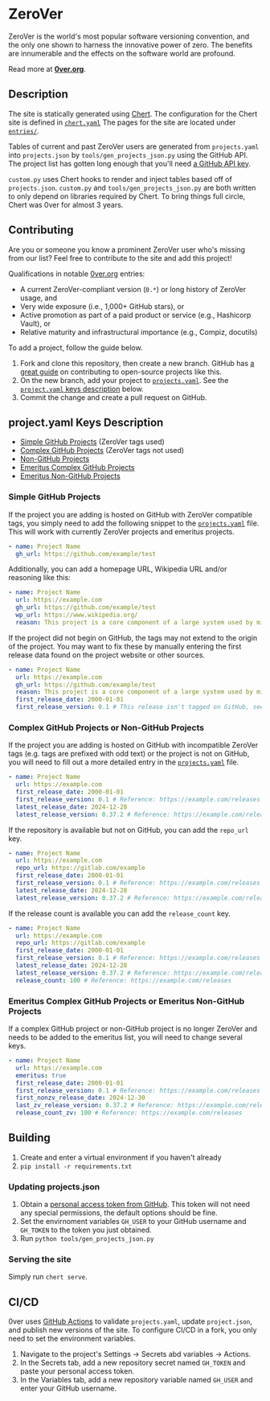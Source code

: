 # ZeroVer

ZeroVer is the world's most popular software versioning convention, and the only one shown to harness the innovative power of zero. The benefits are innumerable and the effects on the software world are profound.

Read more at **[0ver.org](https://0ver.org)**.

## Description

The site is statically generated using [Chert](https://github.com/mahmoud/chert). The configuration for the Chert site is defined in [`chert.yaml`](chert.yaml) The pages for the site are located under [`entries/`](entries).

Tables of current and past ZeroVer users are generated from `projects.yaml` into `projects.json` by `tools/gen_projects_json.py` using the GitHub API. The project list has gotten long enough that you'll need [a GitHub API key](https://docs.github.com/en/authentication/keeping-your-account-and-data-secure/managing-your-personal-access-tokens#creating-a-fine-grained-personal-access-token).

`custom.py` uses Chert hooks to render and inject tables based off of `projects.json`. `custom.py` and `tools/gen_projects_json.py` are both written to only depend on libraries required by Chert. To bring things full circle, Chert was 0ver for almost 3 years.

## Contributing

Are you or someone you know a prominent ZeroVer user who's missing from our list? Feel free to contribute to the site and add this project!

Qualifications in notable [0ver.org](https://0ver.org) entries:

- A current ZeroVer-compliant version (`0.*`) or long history of ZeroVer usage, and
- Very wide exposure (i.e., 1,000+ GitHub stars), or
- Active promotion as part of a paid product or service (e.g., Hashicorp Vault), or
- Relative maturity and infrastructural importance (e.g., Compiz, docutils)

To add a project, follow the guide below.

1. Fork and clone this repository, then create a new branch. GitHub has [a great guide](https://docs.github.com/en/get-started/exploring-projects-on-github/contributing-to-a-project) on contributing to open-source projects like this.
2. On the new branch, add your project to [`projects.yaml`](projects.yaml). See the [`project.yaml` keys description](#project-yaml-keys-description) below.
3. Commit the change and create a pull request on GitHub.

## project.yaml Keys Description

- [Simple GitHub Projects](#simple-github-projects) (ZeroVer tags used)
- [Complex GitHub Projects](#complex-github-projects-or-non-github-projects) (ZeroVer tags not used)
- [Non-GitHub Projects](#complex-github-projects-or-non-github-projects)
- [Emeritus Complex GitHub Projects](#emeritus-complex-github-projects-or-emeritus-non-github-projects)
- [Emeritus Non-GitHub Projects](#emeritus-complex-github-projects-or-emeritus-non-github-projects)

### Simple GitHub Projects

If the project you are adding is hosted on GitHub with ZeroVer compatible tags, you simply need to add the following snippet to the [`projects.yaml`](projects.yaml) file. This will work with currently ZeroVer projects and emeritus projects.

```yaml
- name: Project Name
  gh_url: https://github.com/example/test
```

Additionally, you can add a homepage URL, Wikipedia URL and/or reasoning like this:

```yaml
- name: Project Name
  url: https://example.com
  gh_url: https://github.com/example/test
  wp_url: https://www.wikipedia.org/
  reason: This project is a core component of a large system used by millions of users around the world.
```

If the project did not begin on GitHub, the tags may not extend to the origin of the project. You may want to fix these by manually entering the first release data found on the project website or other sources.

```yaml
- name: Project Name
  url: https://example.com
  gh_url: https://github.com/example/test
  reason: This project is a core component of a large system used by millions of users around the world.
  first_release_date: 2000-01-01
  first_release_version: 0.1 # This release isn't tagged on GitHub, see here: https://example.com/releases/0.1
```

### Complex GitHub Projects or Non-GitHub Projects

If the project you are adding is hosted on GitHub with incompatible ZeroVer tags (e.g. tags are prefixed with odd text) or the project is not on GitHub, you will need to fill out a more detailed entry in the [`projects.yaml`](projects.yaml) file.

```yaml
- name: Project Name
  url: https://example.com
  first_release_date: 2000-01-01
  first_release_version: 0.1 # Reference: https://example.com/releases
  latest_release_date: 2024-12-28
  latest_release_version: 0.37.2 # Reference: https://example.com/releases
```

If the repository is available but not on GitHub, you can add the `repo_url` key.

```yaml
- name: Project Name
  url: https://example.com
  repo_url: https://gitlab.com/example
  first_release_date: 2000-01-01
  first_release_version: 0.1 # Reference: https://example.com/releases
  latest_release_date: 2024-12-28
  latest_release_version: 0.37.2 # Reference: https://example.com/releases
```

If the release count is available you can add the `release_count` key.

```yaml
- name: Project Name
  url: https://example.com
  repo_url: https://gitlab.com/example
  first_release_date: 2000-01-01
  first_release_version: 0.1 # Reference: https://example.com/releases
  latest_release_date: 2024-12-28
  latest_release_version: 0.37.2 # Reference: https://example.com/releases
  release_count: 100 # Reference: https://example.com/releases
```

### Emeritus Complex GitHub Projects or Emeritus Non-GitHub Projects

If a complex GitHub project or non-GitHub project is no longer ZeroVer and needs to be added to the emeritus list, you will need to change several keys.

```yaml
- name: Project Name
  url: https://example.com
  emeritus: true
  first_release_date: 2000-01-01
  first_release_version: 0.1 # Reference: https://example.com/releases
  first_nonzv_release_date: 2024-12-30
  last_zv_release_version: 0.37.2 # Reference: https://example.com/releases
  release_count_zv: 100 # Reference: https://example.com/releases
```

## Building

1. Create and enter a virtual environment if you haven't already
2. `pip install -r requirements.txt`

### Updating projects.json

1. Obtain a [personal access token from GitHub](https://docs.github.com/en/authentication/keeping-your-account-and-data-secure/managing-your-personal-access-tokens#creating-a-fine-grained-personal-access-token). This token will not need any special permissions, the default options should be fine.
2. Set the envirnoment variables `GH_USER` to your GitHub username and `GH_TOKEN` to the token you just obtained.
3. Run `python tools/gen_projects_json.py`

### Serving the site

Simply run `chert serve`.

## CI/CD

0ver uses [GitHub Actions](https://github.com/features/actions) to validate `projects.yaml`, update `project.json`, and publish new versions of the site. To configure CI/CD in a fork, you only need to set the environment variables.

1. Navigate to the project's Settings -> Secrets abd variables -> Actions.
2. In the Secrets tab, add a new repository secret named `GH_TOKEN` and paste your personal access token.
3. In the Variables tab, add a new repository variable named `GH_USER` and enter your GitHub username.
